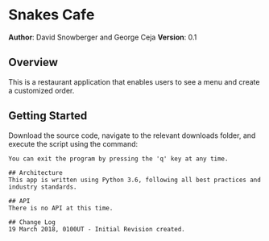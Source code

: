 # Snakes Cafe

**Author**: David Snowberger and George Ceja
**Version**: 0.1

## Overview
This is a restaurant application that enables users to see a menu and create a customized order.

## Getting Started
Download the source code, navigate to the relevant downloads folder, and execute the script using the command:
```python3 snakes_cafe.py
You can exit the program by pressing the 'q' key at any time.

## Architecture
This app is written using Python 3.6, following all best practices and industry standards.

## API
There is no API at this time.

## Change Log
19 March 2018, 0100UT - Initial Revision created.

